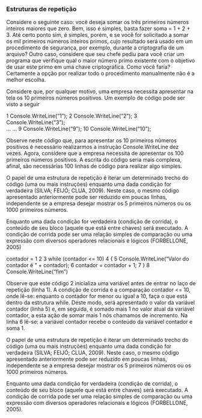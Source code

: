 ### Estruturas de repetição
Considere o seguinte caso: você deseja somar os três primeiros números inteiros maiores que zero. Bem, isso é simples, basta fazer soma = 1 + 2 + 3. Até certo ponto sim, é simples, porém, e se você for solicitado a somar os mil primeiros números inteiros primos, cujo resultado será usado em um procedimento de segurança, por exemplo, durante a criptografia de um arquivo? Outro caso, considere que seu chefe pediu para você criar um programa que verifique qual o maior número primo existente com o objetivo de usar este primo em uma chave criptográfica. Como você faria? Certamente a opção por realizar todo o procedimento manualmente não é a melhor escolha.

Considere que, por qualquer motivo, uma empresa necessita apresentar na tela os 10 primeiros números positivos. Um exemplo de código pode ser visto a seguir

1 Console.WriteLine(“1”); 
2 Console.WriteLine(“2”); 
3 Console.WriteLine(“3”);  
... 
... 
9 Console.WriteLine(“9”); 
10 Console.WriteLine(“10”);

Observe neste código que, para apresentar os 10 primeiros números positivos é necessário realizarmos a instrução Console.WriteLine dez vezes. Agora, considere que a empresa necessita de apresentar os 100 primeiros números positivos. A escrita do código seria mais complexa, afinal, são necessárias 100 linhas de código para realizar algo simples.

O papel de uma estrutura de repetição é iterar um determinado trecho do código (uma ou mais instruções) enquanto uma dada condição for verdadeira (SILVA; FEIJÓ; CLUA, 2009). Neste caso, o mesmo código apresentado anteriormente pode ser reduzido em poucas linhas, independente se a empresa desejar mostrar os 5 primeiros números ou os 1000 primeiros números.

Enquanto uma dada condição for verdadeira (condição de corrida), o conteúdo de seu bloco (aquele que está entre chaves) será executado. A condição de corrida pode ser uma relação simples de comparação ou uma expressão com diversos operadores relacionais e lógicos (FORBELLONE, 2005)

contador = 1
2 
3 while (contador <= 10) 
4 { 
5 Console.WriteLine(“Valor do contador é ” + contador); 
6 contador = contador + 1; 
7 } 
8 Console.WriteLine(“fim”)

Observe que este código 2 inicializa uma variável antes de entrar no laço de repetição (linha 1). A condição de corrida é a comparação contador <= 10, onde lê-se: enquanto o contador for menor ou igual a 10, faça o que está dentro da estrutura while. Deste modo, será apresentado o valor da variável contador (linha 5) e, em seguida, é somado mais 1 no valor atual da variável contador, a esta ação de somar mais 1 nós chamamos de incremento. Na linha 6 lê-se: a variável contador recebe o conteúdo da variável contador e soma 1.

O papel de uma estrutura de repetição é iterar um determinado trecho do código (uma ou mais instruções) enquanto uma dada condição for verdadeira (SILVA; FEIJÓ; CLUA, 2009). Neste caso, o mesmo código apresentado anteriormente pode ser reduzido em poucas linhas, independente se a empresa desejar mostrar os 5 primeiros números ou os 1000 primeiros números.

Enquanto uma dada condição for verdadeira (condição de corrida), o conteúdo de seu bloco (aquele que está entre chaves) será executado. A condição de corrida pode ser uma relação simples de comparação ou uma expressão com diversos operadores relacionais e lógicos (FORBELLONE, 2005).